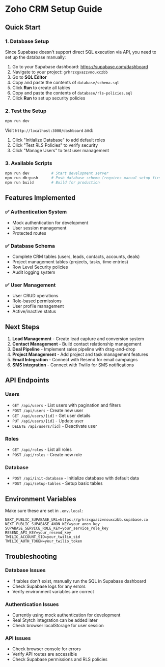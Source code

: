 # Zoho CRM Setup Guide

## Quick Start

### 1. Database Setup
Since Supabase doesn't support direct SQL execution via API, you need to set up the database manually:

1. Go to your Supabase dashboard: https://supabase.com/dashboard
2. Navigate to your project: `grhrzxgxazzvnouxczbb`
3. Go to **SQL Editor**
4. Copy and paste the contents of `database/schema.sql`
5. Click **Run** to create all tables
6. Copy and paste the contents of `database/rls-policies.sql`
7. Click **Run** to set up security policies

### 2. Test the Setup
```bash
npm run dev
```

Visit `http://localhost:3000/dashboard` and:
1. Click "Initialize Database" to add default roles
2. Click "Test RLS Policies" to verify security
3. Click "Manage Users" to test user management

### 3. Available Scripts
```bash
npm run dev          # Start development server
npm run db:push      # Push database schema (requires manual setup first)
npm run build        # Build for production
```

## Features Implemented

### ✅ Authentication System
- Mock authentication for development
- User session management
- Protected routes

### ✅ Database Schema
- Complete CRM tables (users, leads, contacts, accounts, deals)
- Project management tables (projects, tasks, time entries)
- Row Level Security policies
- Audit logging system

### ✅ User Management
- User CRUD operations
- Role-based permissions
- User profile management
- Active/inactive status

## Next Steps

1. **Lead Management** - Create lead capture and conversion system
2. **Contact Management** - Build contact relationship management
3. **Deal Pipeline** - Implement sales pipeline with drag-and-drop
4. **Project Management** - Add project and task management features
5. **Email Integration** - Connect with Resend for email campaigns
6. **SMS Integration** - Connect with Twilio for SMS notifications

## API Endpoints

### Users
- `GET /api/users` - List users with pagination and filters
- `POST /api/users` - Create new user
- `GET /api/users/[id]` - Get user details
- `PUT /api/users/[id]` - Update user
- `DELETE /api/users/[id]` - Deactivate user

### Roles
- `GET /api/roles` - List all roles
- `POST /api/roles` - Create new role

### Database
- `POST /api/init-database` - Initialize database with default data
- `POST /api/setup-tables` - Setup basic tables

## Environment Variables

Make sure these are set in `.env.local`:
```env
NEXT_PUBLIC_SUPABASE_URL=https://grhrzxgxazzvnouxczbb.supabase.co
NEXT_PUBLIC_SUPABASE_ANON_KEY=your_anon_key
SUPABASE_SERVICE_ROLE_KEY=your_service_role_key
RESEND_API_KEY=your_resend_key
TWILIO_ACCOUNT_SID=your_twilio_sid
TWILIO_AUTH_TOKEN=your_twilio_token
```

## Troubleshooting

### Database Issues
- If tables don't exist, manually run the SQL in Supabase dashboard
- Check Supabase logs for any errors
- Verify environment variables are correct

### Authentication Issues
- Currently using mock authentication for development
- Real Stytch integration can be added later
- Check browser localStorage for user session

### API Issues
- Check browser console for errors
- Verify API routes are accessible
- Check Supabase permissions and RLS policies